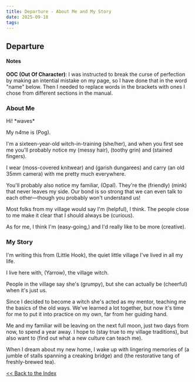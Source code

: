 ```yaml
---
title: Departure - About Me and My Story
date: 2025-09-18
tags:  
---
```


<div class="textbox">

## Departure 

#### Notes 
<strong>OOC (Out Of Character)</strong>: I was instructed to break the curse of perfection by making an intential mistake on my page, so I have done that in the word "name" below. Then I needed to replace words in the brackets with ones I chose from different sections in the manual. 

### About Me

Hi! \*waves\* 

My n*4*me is (Pog).    

I'm a sixteen-year-old witch-in-training (she/her), and when you first see me you'll probably notice my (messy hair), (toothy grin) and (stained fingers).   

I wear (moss-covered knitwear) and (garish dungarees) and carry (an old 35mm camera) with me pretty much everywhere.  

You'll probably also notice my familiar, (Opal). They're the (friendly)
(mink) that never leaves my side. Our bond is so strong that we can
even talk to each other—though you probably won't understand us!  

Most folks from my village would say I'm (helpful), I think. The people close to me make it clear that I should always be (curious).  

As for me, I think I'm (easy-going,) and I'd really like to be more (creative).

</div>


<div class="textbox">

### My Story

I'm writing this from (Little Hook), the quiet little village I've lived in all my life.

I live here with, (Yarrow), the village witch. 

People in the village say she's (grumpy), but she can actually be (cheerful) when it's just us.

Since I decided to become a witch she's acted as my mentor, teaching
me the basics of the old ways. We've learned a lot together, but now it's
time for me to put it into practice on my own, far from her guiding hand.

Me and my familiar will be leaving on the next full moon, just two days
from now, to spend a year away. I hope to (stay true to my village traditions), but also want to (find out what a new culture can teach me).

When I dream about my new home, I wake up with lingering memories
of (a jumble of stalls spanning a creaking bridge) and (the restorative tang of
freshly-brewed tea).
</div>
<div class="back"><a href="index.html"><< Back to the Index</a></div>